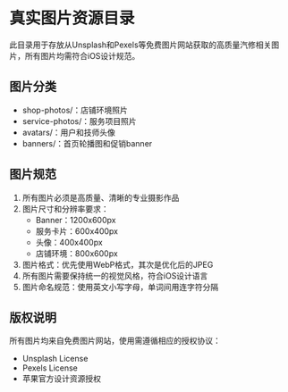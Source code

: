 # 真实图片资源目录

此目录用于存放从Unsplash和Pexels等免费图片网站获取的高质量汽修相关图片，所有图片均需符合iOS设计规范。

## 图片分类

- shop-photos/：店铺环境照片
- service-photos/：服务项目照片
- avatars/：用户和技师头像
- banners/：首页轮播图和促销banner

## 图片规范

1. 所有图片必须是高质量、清晰的专业摄影作品
2. 图片尺寸和分辨率要求：
   - Banner：1200x600px
   - 服务卡片：600x400px
   - 头像：400x400px
   - 店铺环境：800x600px
3. 图片格式：优先使用WebP格式，其次是优化后的JPEG
4. 所有图片需要保持统一的视觉风格，符合iOS设计语言
5. 图片命名规范：使用英文小写字母，单词间用连字符分隔

## 版权说明

所有图片均来自免费图片网站，使用需遵循相应的授权协议：
- Unsplash License
- Pexels License
- 苹果官方设计资源授权